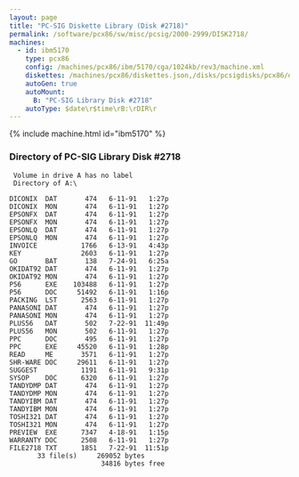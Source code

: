 ```yaml
---
layout: page
title: "PC-SIG Diskette Library (Disk #2718)"
permalink: /software/pcx86/sw/misc/pcsig/2000-2999/DISK2718/
machines:
  - id: ibm5170
    type: pcx86
    config: /machines/pcx86/ibm/5170/cga/1024kb/rev3/machine.xml
    diskettes: /machines/pcx86/diskettes.json,/disks/pcsigdisks/pcx86/diskettes.json
    autoGen: true
    autoMount:
      B: "PC-SIG Library Disk #2718"
    autoType: $date\r$time\rB:\rDIR\r
---
```


{% include machine.html id="ibm5170" %}

### Directory of PC-SIG Library Disk #2718

     Volume in drive A has no label
     Directory of A:\

    DICONIX  DAT       474   6-11-91   1:27p
    DICONIX  MON       474   6-11-91   1:27p
    EPSONFX  DAT       474   6-11-91   1:27p
    EPSONFX  MON       474   6-11-91   1:27p
    EPSONLQ  DAT       474   6-11-91   1:27p
    EPSONLQ  MON       474   6-11-91   1:27p
    INVOICE           1766   6-13-91   4:43p
    KEY               2603   6-11-91   1:27p
    GO       BAT       138   7-24-91   6:25a
    OKIDAT92 DAT       474   6-11-91   1:27p
    OKIDAT92 MON       474   6-11-91   1:27p
    P56      EXE    103488   6-11-91   1:27p
    P56      DOC     51492   6-11-91   1:16p
    PACKING  LST      2563   6-11-91   1:27p
    PANASONI DAT       474   6-11-91   1:27p
    PANASONI MON       474   6-11-91   1:27p
    PLUS56   DAT       502   7-22-91  11:49p
    PLUS56   MON       502   6-11-91   1:27p
    PPC      DOC       495   6-11-91   1:27p
    PPC      EXE     45520   6-11-91   1:28p
    READ     ME       3571   6-11-91   1:27p
    SHR-WARE DOC     29611   6-11-91   1:27p
    SUGGEST           1191   6-11-91   9:31p
    SYSOP    DOC      6320   6-11-91   1:27p
    TANDYDMP DAT       474   6-11-91   1:27p
    TANDYDMP MON       474   6-11-91   1:27p
    TANDYIBM DAT       474   6-11-91   1:27p
    TANDYIBM MON       474   6-11-91   1:27p
    TOSHI321 DAT       474   6-11-91   1:27p
    TOSHI321 MON       474   6-11-91   1:27p
    PREVIEW  EXE      7347   4-18-91   1:15p
    WARRANTY DOC      2508   6-11-91   1:27p
    FILE2718 TXT      1851   7-22-91  11:51p
           33 file(s)     269052 bytes
                           34816 bytes free
